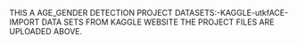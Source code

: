 THIS A AGE_GENDER DETECTION PROJECT 
DATASETS:-KAGGLE-utkfACE-IMPORT DATA SETS FROM KAGGLE WEBSITE
THE PROJECT FILES ARE UPLOADED ABOVE.
